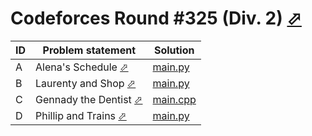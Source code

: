 # Codeforces Round #325 (Div. 2) [⬀](https://codeforces.com/contest/586)

| ID | Problem statement                                                        | Solution               |
|----|--------------------------------------------------------------------------|------------------------|
| A  | Alena's Schedule [⬀](https://codeforces.com/problemset/problem/586/A)    | [main.py](A/main.py)   |
| B  | Laurenty and Shop [⬀](https://codeforces.com/problemset/problem/586/B)   | [main.py](B/main.py)   |
| C  | Gennady the Dentist [⬀](https://codeforces.com/problemset/problem/585/A) | [main.cpp](C/main.cpp) |
| D  | Phillip and Trains [⬀](https://codeforces.com/problemset/problem/585/B)  | [main.py](D/main.py)   |

